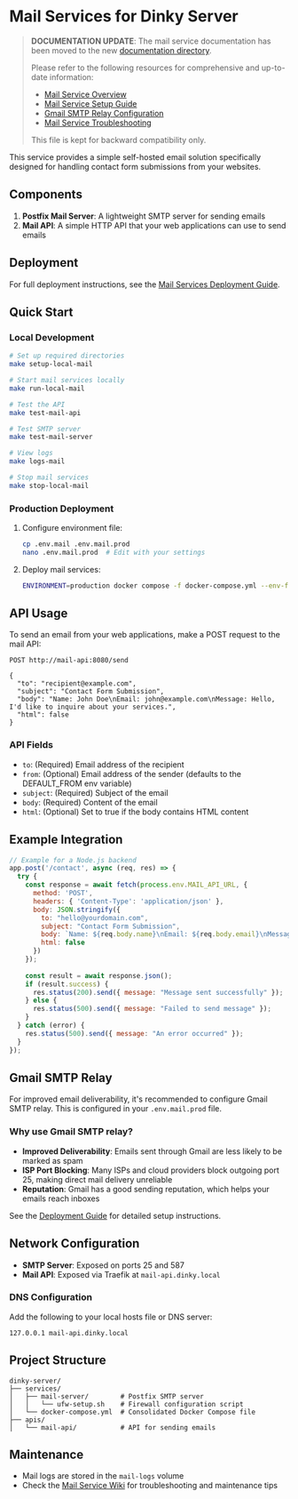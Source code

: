 # Mail Services for Dinky Server

> **DOCUMENTATION UPDATE**: The mail service documentation has been moved to the new [documentation directory](../docs/services/mail/README.md).
> 
> Please refer to the following resources for comprehensive and up-to-date information:
> 
> - [Mail Service Overview](../docs/services/mail/README.md)
> - [Mail Service Setup Guide](../docs/services/mail/setup.md)
> - [Gmail SMTP Relay Configuration](../docs/services/mail/gmail-relay.md)
> - [Mail Service Troubleshooting](../docs/services/mail/troubleshooting.md)
> 
> This file is kept for backward compatibility only.

This service provides a simple self-hosted email solution specifically designed for handling contact form submissions from your websites.

## Components

1. **Postfix Mail Server**: A lightweight SMTP server for sending emails
2. **Mail API**: A simple HTTP API that your web applications can use to send emails

## Deployment

For full deployment instructions, see the [Mail Services Deployment Guide](../DEPLOYMENT.md).

## Quick Start

### Local Development

```bash
# Set up required directories
make setup-local-mail

# Start mail services locally
make run-local-mail

# Test the API
make test-mail-api

# Test SMTP server
make test-mail-server

# View logs
make logs-mail

# Stop mail services
make stop-local-mail
```

### Production Deployment

1. Configure environment file:
   ```bash
   cp .env.mail .env.mail.prod
   nano .env.mail.prod  # Edit with your settings
   ```

2. Deploy mail services:
   ```bash
   ENVIRONMENT=production docker compose -f docker-compose.yml --env-file .env.mail.prod up -d
   ```

## API Usage

To send an email from your web applications, make a POST request to the mail API:

```
POST http://mail-api:8080/send

{
  "to": "recipient@example.com",
  "subject": "Contact Form Submission",
  "body": "Name: John Doe\nEmail: john@example.com\nMessage: Hello, I'd like to inquire about your services.",
  "html": false
}
```

### API Fields

- `to`: (Required) Email address of the recipient
- `from`: (Optional) Email address of the sender (defaults to the DEFAULT_FROM env variable)
- `subject`: (Required) Subject of the email
- `body`: (Required) Content of the email
- `html`: (Optional) Set to true if the body contains HTML content

## Example Integration

```javascript
// Example for a Node.js backend
app.post('/contact', async (req, res) => {
  try {
    const response = await fetch(process.env.MAIL_API_URL, {
      method: 'POST',
      headers: { 'Content-Type': 'application/json' },
      body: JSON.stringify({
        to: "hello@yourdomain.com",
        subject: "Contact Form Submission",
        body: `Name: ${req.body.name}\nEmail: ${req.body.email}\nMessage: ${req.body.message}`,
        html: false
      })
    });
    
    const result = await response.json();
    if (result.success) {
      res.status(200).send({ message: "Message sent successfully" });
    } else {
      res.status(500).send({ message: "Failed to send message" });
    }
  } catch (error) {
    res.status(500).send({ message: "An error occurred" });
  }
});
```

## Gmail SMTP Relay

For improved email deliverability, it's recommended to configure Gmail SMTP relay. This is configured in your `.env.mail.prod` file.

### Why use Gmail SMTP relay?

- **Improved Deliverability**: Emails sent through Gmail are less likely to be marked as spam
- **ISP Port Blocking**: Many ISPs and cloud providers block outgoing port 25, making direct mail delivery unreliable
- **Reputation**: Gmail has a good sending reputation, which helps your emails reach inboxes

See the [Deployment Guide](../DEPLOYMENT.md) for detailed setup instructions.

## Network Configuration

- **SMTP Server**: Exposed on ports 25 and 587
- **Mail API**: Exposed via Traefik at `mail-api.dinky.local`

### DNS Configuration

Add the following to your local hosts file or DNS server:
```
127.0.0.1 mail-api.dinky.local
```

## Project Structure

```
dinky-server/
├── services/
│   ├── mail-server/        # Postfix SMTP server
│   │   └── ufw-setup.sh    # Firewall configuration script
│   └── docker-compose.yml  # Consolidated Docker Compose file
├── apis/
│   └── mail-api/           # API for sending emails
```

## Maintenance

- Mail logs are stored in the `mail-logs` volume
- Check the [Mail Service Wiki](../wiki_content/Mail-Service.md) for troubleshooting and maintenance tips